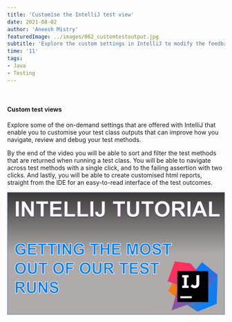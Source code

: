 ```yaml
---
title: 'Customise the IntelliJ test view'
date: 2021-08-02
author: 'Aneesh Mistry'
featuredImage: ../images/062_customtestoutput.jpg
subtitle: 'Explore the custom settings in IntelliJ to modify the feedback, reports and navigation options after running a test class.'
time: '11'
tags:
- Java
- Testing
---
```


<br>
<h4>Custom test views</h4>
<p>
Explore some of the on-demand settings that are offered with IntelliJ that enable you to customise 
your test class outputs that can improve how you navigate, review and debug your test methods. 

By the end of the video you will be able to sort and filter the test methods that are returned when running a test class.
You will be able to navigate across test methods with a single click, and to the failing assertion with two clicks. And lastly, you will be able to create customised html reports, straight from the IDE for an easy-to-read interface of the test outcomes. 

[![YouTube video link](../images/062_customtestoutput.jpg)]( https://youtu.be/JoIWJkb5YY8 )
</p>